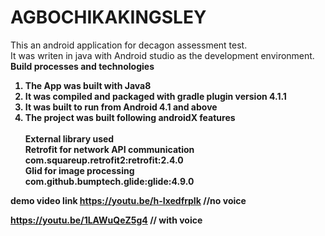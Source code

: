 # AGBOCHIKAKINGSLEY
This an android application for decagon assessment test. <br/>
It was writen in java with Android studio as the development environment.
<br/>
<b>Build processes and technologies<b/>
  1. The App was built with Java8
  2. It was compiled and packaged with gradle plugin version 4.1.1
  3. It was built to run from Android 4.1 and above
  4. The project was built following androidX features
  <br/><br/>
  <b>External library used</b><br/>
  Retrofit for network API communication <br/>
  com.squareup.retrofit2:retrofit:2.4.0 <br/>
  Glid for image processing <br/>
  com.github.bumptech.glide:glide:4.9.0
  
 <b> demo video link <b>
  https://youtu.be/h-IxedfrpIk   //no voice 
  
  https://youtu.be/1LAWuQeZ5g4  // with voice
